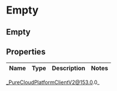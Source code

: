 # Empty

## Empty

## Properties

|Name | Type | Description | Notes|
|------------ | ------------- | ------------- | -------------|



_PureCloudPlatformClientV2@153.0.0_
